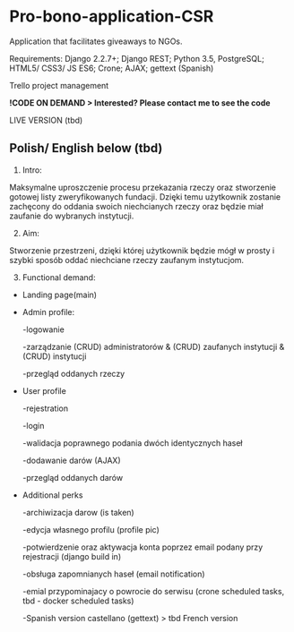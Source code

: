 # Pro-bono-application-CSR

Application that facilitates giveaways to NGOs.

Requirements: 
Django 2.2.7+; Django REST; Python 3.5, PostgreSQL; HTML5/ CSS3/ JS ES6; Crone; AJAX; gettext (Spanish)

Trello project management 

**!CODE ON DEMAND > Interested? Please contact me to see the code**

LIVE VERSION (tbd)

## Polish/ English below (tbd)

1. Intro:

Maksymalne uproszczenie procesu przekazania rzeczy oraz stworzenie gotowej listy zweryfikowanych fundacji. Dzięki temu użytkownik zostanie zachęcony do oddania swoich niechcianych rzeczy oraz będzie miał zaufanie do wybranych instytucji. 

2. Aim:

Stworzenie przestrzeni, dzięki której użytkownik będzie mógł w prosty i szybki sposób oddać niechciane rzeczy zaufanym instytucjom.


3. Functional demand:

- Landing page(main)

- Admin profile:

     -logowanie
     
     -zarządzanie (CRUD) administratorów & (CRUD) zaufanych instytucji & (CRUD) instytucji
     
     -przegląd oddanych rzeczy
     
- User profile

     -rejestration
     
     -login
     
     -walidacja poprawnego podania dwóch identycznych haseł
     
     -dodawanie darów (AJAX)
     
     -przegląd oddanych darów
     
- Additional perks

    -archiwizacja darow (is taken)
    
    -edycja własnego profilu (profile pic)
    
    -potwierdzenie oraz aktywacja konta poprzez email podany przy rejestracji (django build in)
    
    -obsługa zapomnianych haseł (email notification)
    
    -emial przypominajacy o powrocie do serwisu (crone scheduled tasks, tbd - docker scheduled tasks)
    
    -Spanish version castellano (gettext) > tbd  French version
    
    
     


